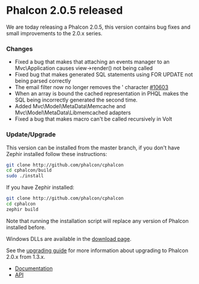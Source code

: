 Phalcon 2.0.5 released
======================

We are today releasing a Phalcon 2.0.5, this version contains
bug fixes and small improvements to the 2.0.x series.

### Changes

- Fixed a bug that makes that attaching an events manager to an Mvc\Application causes view->render() not being called
- Fixed bug that makes generated SQL statements using FOR UPDATE not being parsed correctly
- The email filter now no longer removes the ' character [#10603](https://github.com/phalcon/cphalcon/pull/10603)
- When an array is bound the cached representation in PHQL makes the SQL being incorrectly
  generated the second time.
- Added Mvc\Model\MetaData\Memcache and Mvc\Model\MetaData\Libmemcached adapters
- Fixed a bug that makes macro can't be called recursively in Volt

### Update/Upgrade

This version can be installed from the master branch, if you don't have Zephir
installed follow these instructions:

```sh
git clone http://github.com/phalcon/cphalcon
cd cphalcon/build
sudo ./install
```

If you have Zephir installed:

```sh
git clone http://github.com/phalcon/cphalcon
cd cphalcon
zephir build
```

Note that running the installation script will replace any version of Phalcon
installed before.

Windows DLLs are available in the [download page](http://phalconphp.com/en/download/windows).

See the [upgrading guide](https://blog.phalconphp.com/post/guide-upgrading-to-phalcon-2)
for more information about upgrading to Phalcon 2.0.x from 1.3.x.

* [Documentation](https://docs.phalconphp.com)
* [API](https://api.phalconphp.com/)
